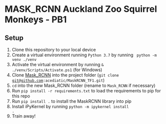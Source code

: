 # MASK_RCNN Auckland Zoo Squirrel Monkeys - PB1

## Setup

1. Clone this repository to your local device
2. Create a virtual environment running <code>Python 3.7</code> by running <code> python -m venv ./venv</code>
3. Activate the virtual environment by running <code>& ./venv/Scripts/Activate.ps1</code> (for Windows)
4. Clone [Mask_RCNN](https://github.com/acediatic/MaskRCNN_TF1) into the project folder (<code>git clone git@github.com:acediatic/MaskRCNN_TF1.git</code>)
5. <code>cd</code> into the new Mask_RCNN folder (rename to <code>Mask_RCNN</code> if necessary) 
6. Run <code>pip install -r requirements.txt</code> to load the requirements to pip for this repo
7. Run <code>pip install .</code> to install the MaskRCNN library into pip
8. Install iPyKernel by running <code>python -m ipykernel install .</code>
9. Train away!